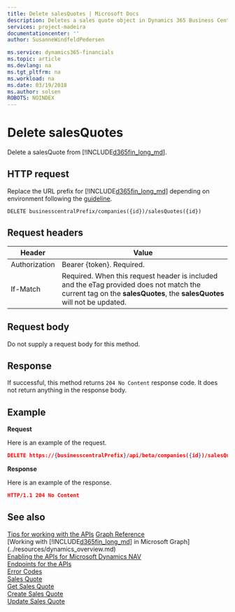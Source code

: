 ```yaml
---
title: Delete salesQuotes | Microsoft Docs
description: Deletes a sales quote object in Dynamics 365 Business Central.
services: project-madeira
documentationcenter: ''
author: SusanneWindfeldPedersen

ms.service: dynamics365-financials
ms.topic: article
ms.devlang: na
ms.tgt_pltfrm: na
ms.workload: na
ms.date: 03/19/2018
ms.author: solsen
ROBOTS: NOINDEX
---
```


# Delete salesQuotes
Delete a salesQuote from [!INCLUDE[d365fin_long_md](../../includes/d365fin_long_md.md)].

## HTTP request
Replace the URL prefix for [!INCLUDE[d365fin_long_md](../../includes/d365fin_long_md.md)] depending on environment following the [guideline](../../api-reference/v1.0/endpoints-apis-for-dynamics.md).
```
DELETE businesscentralPrefix/companies({id})/salesQuotes({id})
```

## Request headers

|Header|Value|
|------|-----|
|Authorization  |Bearer {token}. Required. |
|If-Match      |Required. When this request header is included and the eTag provided does not match the current tag on the **salesQuotes**, the **salesQuotes** will not be updated. |

## Request body
Do not supply a request body for this method.

## Response
If successful, this method returns ```204 No Content``` response code. It does not return anything in the response body.

## Example

**Request**

Here is an example of the request.

```json
DELETE https://{businesscentralPrefix}/api/beta/companies({id})/salesQuotes({id})
```

**Response** 

Here is an example of the response. 

```json
HTTP/1.1 204 No Content
```

## See also
[Tips for working with the APIs](business-central/dev-itpro/developer/devenv-connect-apps-tips)
[Graph Reference](../api/dynamics_graph_reference.md)  
[Working with [!INCLUDE[d365fin_long_md](../../includes/d365fin_long_md.md)] in Microsoft Graph](../resources/dynamics_overview.md)  
[Enabling the APIs for Microsoft Dynamics NAV](../../enabling-apis-for-dynamics-nav.md)  
[Endpoints for the APIs](../../endpoints-apis-for-dynamics.md)  
[Error Codes](../dynamics_error_codes.md)  
[Sales Quote](../resources/dynamics_salesquote.md)  
[Get Sales Quote](../api/dynamics_salesquote_get.md)  
[Create Sales Quote](../api/dynamics_create_salesquote.md)  
[Update Sales Quote](../api/dynamics_salesquote_update.md)  